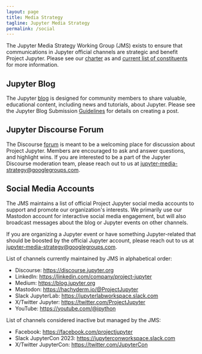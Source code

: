 ```yaml
---
layout: page
title: Media Strategy
tagline: Jupyter Media Strategy
permalink: /social
---
```


The Jupyter Media Strategy Working Group (JMS) exists to ensure that communications in Jupyter official channels are strategic and benefit Project Jupyter.  Please see our [charter](https://jupyter.org/governance/charters/MediaStrategyCharter.html) as and [current list of constituents](https://jupyter.org/governance/people.html#jupyter-media-strategy-working-group) for more information.

## Jupyter Blog
The Jupyter [blog](https://blog.jupyter.org) is designed for community members to share valuable, educational content, including news and tutorials, about Jupyter.  Please see the Jupyter Blog Submission [Guidelines](/blog_guidelines) for details on creating a post.

## Jupyter Discourse Forum 
The Discourse [forum](https://discourse.jupyter.org) is meant to be a welcoming place for discussion about Project Jupyter.  Members are encouraged to ask and answer questions, and highlight wins. If you are interested to be a part of the Jupyter Discourse moderation team, please reach out to us at jupyter-media-strategy@googlegroups.com.

## Social Media Accounts
The JMS maintains a list of official Project Jupyter social media accounts to support and promote our organization's interests.  We primarily use our Mastodon account for interactive social media engagement, but will also broadcast messages about the blog or Jupyter events on other channels. 

If you are organizing a Jupyter event or have something Jupyter-related that should be boosted by the official Jupyter account, please reach out to us at jupyter-media-strategy@googlegroups.com.

List of channels currently maintained by JMS in alphabetical order:

- Discourse: https://discourse.jupyter.org
- LinkedIn: https://linkedin.com/company/project-jupyter
- Medium: https://blog.jupyter.org
- Mastodon:  https://hachyderm.io/@ProjectJupyter
- Slack JupyterLab: https://jupyterlabworkspace.slack.com
- X/Twitter Jupyter: https://twitter.com/ProjectJupyter
- YouTube: https://youtube.com/@ipython

List of channels considered inactive but managed by the JMS:

- Facebook: https://facebook.com/projectjupyter
- Slack JupyterCon 2023: https://jupyterconworkspace.slack.com
- X/Twitter JupyterCon: https://twitter.com/JupyterCon
